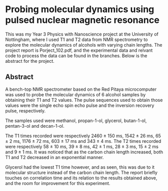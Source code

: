 # Probing molecular dynamics using pulsed nuclear magnetic resonance

This was my Year 3 Physics with Nanoscience project at the University of Nottingham, where I used T1 and T2 data from NMR spectrometry to explore the molecular dynamics of alcohols with varying chain lengths. The project report is Porject_102.pdf, and the experimental data and relvant code to process the data can be found in the branches. Below is the abstract for the project.

## Abstract
A bench-top NMR spectrometer based on the Red Pitaya microcomputer was used to
probe the molecular dynamics of 6 alcohol samples by obtaining their T1 and T2 values.
The pulse sequences used to obtain those values were the single echo spin echo pulse and
the inversion recovery pulse, respectively. 

The samples used were methanol, propan-1-ol, glycerol, butan-1-ol, pentan-3-ol and decan-1-ol. 

The T1 times recorded were respectively 2460 ± 150 ms, 1542 ± 26 ms, 65 ± 2 ms, 1176 ± 72 ms, 603 ± 17 ms and 343 ± 4 ms. The T2 times recorded were respectively 58 ± 10 ms, 39 ± 8 ms, 42 ± 1 ms, 28 ± 3 ms, 15 ± 2 ms and 9 ± 1 ms. It was noticed that as the carbon chain length increased, both T1 and T2 decreased in an exponential manner. 

Glycerol had the lowest T1 time however, and as seen, this was due to it molecular structure instead of the carbon chain length. The report briefly touches on correlation time and its relation to the results obtained above, and the room for improvement for this experiment.
